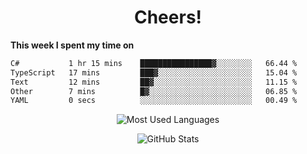<h1 align="center">Cheers!</h1>

**This week I spent my time on**
<!--START_SECTION:waka-->

```txt
C#           1 hr 15 mins    ████████████████▓░░░░░░░░   66.44 %
TypeScript   17 mins         ███▓░░░░░░░░░░░░░░░░░░░░░   15.04 %
Text         12 mins         ██▓░░░░░░░░░░░░░░░░░░░░░░   11.15 %
Other        7 mins          █▓░░░░░░░░░░░░░░░░░░░░░░░   06.85 %
YAML         0 secs          ░░░░░░░░░░░░░░░░░░░░░░░░░   00.49 %
```

<!--END_SECTION:waka-->

<p align="center"><img src="https://github-readme-stats.vercel.app/api/top-langs/?username=thnkrn&layout=compact&hide=html&theme=tokyonight" alt="Most Used Languages" /></p>

<p align="center"><img src="https://github-readme-stats.vercel.app/api?username=thnkrn&show_icons=true&count_private=true&theme=tokyonight&show=reviews&hide_rank=false&rank_icon=github" alt="GitHub Stats" /></p>

<!-- <p align="center"><a href="https://wakatime.com"><img src="https://wakatime.com/share/@thnkrn/40092326-d1bd-471b-89da-9a7c63939402.png" /></p>
 -->
